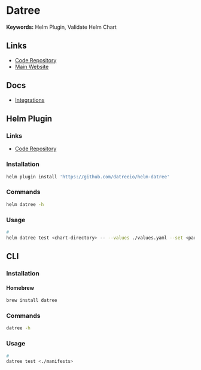 # Datree

**Keywords:** Helm Plugin, Validate Helm Chart

## Links

- [Code Repository](https://github.com/datreeio/datree)
- [Main Website](https://datree.io/)

## Docs

- [Integrations](https://hub.datree.io/integrations)

## Helm Plugin

### Links

- [Code Repository](https://github.com/datreeio/helm-datree)

### Installation

```sh
helm plugin install 'https://github.com/datreeio/helm-datree'
```

### Commands

```sh
helm datree -h
```

### Usage

```sh
#
helm datree test <chart-directory> -- --values ./values.yaml --set <parameter>=<value>
```

## CLI

### Installation

#### Homebrew

```sh
brew install datree
```

### Commands

```sh
datree -h
```

### Usage

```sh
#
datree test <./manifests>
```
